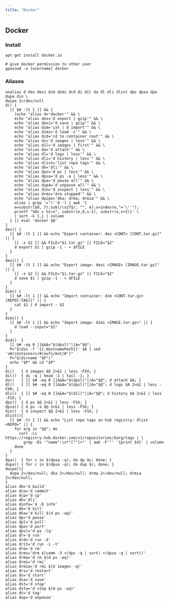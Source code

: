 ```yaml
---
title: "Docker"
---
```

## Docker

### Install

```
apt-get install docker.io

# give docker permission to other user
gpasswd -a [username] docker
```

### Aliases

    unalias d dex dexi dim dimi dcd di dil da dl dli dlist dps dpsa dpa dupa din \
    dwipe 2>/dev/null
    d() {
      [[ $# -lt 1 ]] && {
        (echo "alias d='docker'" && \
        echo "alias dex='d export | gzip'" && \
        echo "alias dexi='d save | gzip'" && \
        echo "alias dim='cat | d import'" && \
        echo "alias dimi='d load -i'" && \
        echo "alias dcd='cd to container root'" && \
        echo "alias di='d images | less'" && \
        echo "alias dil='d images | first'" && \
        echo "alias da='d attach'" && \
        echo "alias dl='d logs | less'" && \
        echo "alias dli='d history | less'" && \
        echo "alias dlist='list repo tags'" && \
        echo "alias dh='dli'" && \
        echo "alias dps='d ps | less'" && \
        echo "alias dpsa='d ps -a | less'" && \
        echo "alias dpa='d pause all'" && \
        echo "alias dupa='d unpause all'" && \
        echo "alias din='d inspect | less'" && \
        echo "alias drms='drm stopped'" && \
        echo "alias dwipe='dka; drma; drmia'" && \
        alias | grep '='\''d ') | awk '{
        e=substr($0, 7);sub(/\x27$/, "", e);s=index(e,"='\''");
        printf "%8s = %s\n", substr(e,0,s-1), substr(e,s+2)}' \
        | sort -k 1,1 | column
      } || eval 'docker $@'
    }
    dex() {
      [[ $# -lt 1 ]] && echo "Export container: dex <CONT> [CONT.tar.gz]" || {
        [[ -z $2 ]] && FILE="$1.tar.gz" || FILE="$2"
        d export $1 | gzip -1 - > $FILE
      }
    }
    dexi() {
      [[ $# -lt 1 ]] && echo "Export image: dexi <IMAGE> [IMAGE.tar.gz]" || {
        [[ -z $2 ]] && FILE="$1.tar.gz" || FILE="$2"
        d save $1 | gzip -1 - > $FILE
      }
    }
    dim() {
      [[ $# -lt 1 ]] && echo "Import container: dim <CONT.tar.gz> [REPO[:TAG]]" || {
        cat $1 | d import - $2
      }
    }
    dimi() {
      [[ $# -lt 1 ]] && echo "Import image: dimi <IMAGE.tar.gz>" || {
        d load --input="$1"
      }
    }
    dcd()  {
      [[ $# -eq 0 ]]&&A="$(dpsl)"||A="$@";
      P="$(din -f '{{.HostnamePath}}' $A | sed 's#/containers/#/aufs/mnt/#')"
      P="$(dirname "$P")"
      echo "$P" && cd "$P"
    }
    di()   { d images $@ 2>&1 | less -FSX; }
    dil()  { di -q | head -1 | tail -1; }
    da()   { [[ $# -eq 0 ]]&&A="$(dpsl)"||A="$@"; d attach $A; }
    dl()   { [[ $# -eq 0 ]]&&A="$(dpsl)"||A="$@"; d logs $A 2>&1 | less -FXR; }
    dli()  { [[ $# -eq 0 ]]&&A="$(dil)"||A="$@"; d history $A 2>&1 | less -FSX; }
    dps()  { d ps $@ 2>&1 | less -FSX; }
    dpsa() { d ps -a $@ 2>&1 | less -FSX; }
    din()  { d inspect $@ 2>&1 | less -FSX; }
    dlist(){
      [[ $# -lt 1 ]] && echo "List repo tags on hub registry: dlist <REPO>" || {
        for arg in "$@"; do
          curl -Ls https://registry.hub.docker.com/v1/repositories/$arg/tags | \
            grep -Eo '"name":\s*"[^"]+"' | awk -F'"' '{print $4}' | column
        done
      }
    }
    dpa()  { for c in $(dpsa -q); do dp $c; done; }
    dupa() { for c in $(dpsa -q); do dup $c; done; }
    dwipe(){
      dupa 2>/dev/null; dka 2>/dev/null; drma 2>/dev/null; drmia 2>/dev/null;
    }
    alias db='d build'
    alias dco='d commit'
    alias dcp='d cp'
    alias dh='dli'
    alias dinfo='d -D info'
    alias dk='d kill'
    alias dka='d kill $(d ps -aq)'
    alias dp='d pause'
    alias dpl='d pull'
    alias dpo='d port'
    alias dpsl='d ps -lq'
    alias dr='d run'
    alias drd='d run -d'
    alias drit='d run -i -t'
    alias drm='d rm'
    alias drms='drm $(comm -3 <(dps -q | sort) <(dpsa -q | sort))'
    alias drma='d rm $(d ps -aq)'
    alias drmi='d rmi'
    alias drmia='d rmi $(d images -q)'
    alias drs='d restart'
    alias ds='d start'
    alias dsa='d save'
    alias dst='d stop'
    alias dsta='d stop $(d ps -aq)'
    alias dt='d tag'
    alias dup='d unpause'
